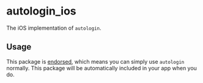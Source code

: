 # autologin_ios

The iOS implementation of `autologin`.

## Usage

This package is [endorsed][endorsed_link], which means you can simply use `autologin` normally. This package will be
automatically included in your app when you do.

[endorsed_link]: https://flutter.dev/docs/development/packages-and-plugins/developing-packages#endorsed-federated-plugin
